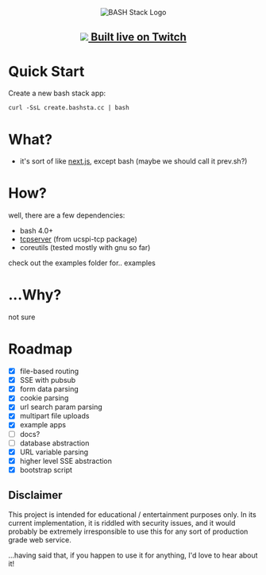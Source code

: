 <p align="center"><img src="https://user-images.githubusercontent.com/4583705/223574260-c94bafb3-82af-4adf-8d71-d8ef7724d287.png" alt="BASH Stack Logo" /></p>

<h2><p align="center"><a href="https://www.twitch.tv/badcop_"><img src="https://user-images.githubusercontent.com/4583705/225815615-c9c6c034-c746-4c0b-bab1-d39d65aa1275.png" /> Built live on Twitch</a></p></h2>

# Quick Start

Create a new bash stack app:
```
curl -SsL create.bashsta.cc | bash
```

# What?

- it's sort of like [next.js](https://nextjs.org/), except bash (maybe we should call it prev.sh?)

# How?

well, there are a few dependencies:
- bash 4.0+
- [tcpserver](http://cr.yp.to/ucspi-tcp/tcpserver.html) (from ucspi-tcp package)
- coreutils (tested mostly with gnu so far)

check out the examples folder for.. examples

# ...Why?

not sure

# Roadmap

- [x] file-based routing
- [x] SSE with pubsub
- [x] form data parsing
- [x] cookie parsing
- [x] url search param parsing
- [x] multipart file uploads
- [x] example apps
- [ ] docs?
- [ ] database abstraction
- [x] URL variable parsing
- [x] higher level SSE abstraction
- [x] bootstrap script

## Disclaimer

This project is intended for educational / entertainment purposes only. In its current implementation, it is riddled with security issues, and it would probably be extremely irresponsible to use this for any sort of production grade web service.

...having said that, if you happen to use it for anything, I'd love to hear about it!
